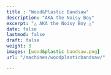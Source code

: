 ```yaml
---
title : "Wood&Plastic Bandsaw"
description: "AKA the Noisy Boy"
excerpt: "△ AKA the Noisy Boy △"
date: false
lastmod: false
draft: false
weight: 3
images: [wood&plastic bandsaw.png]
url: "/machines/woodplasticbandsaw/"

---
```

